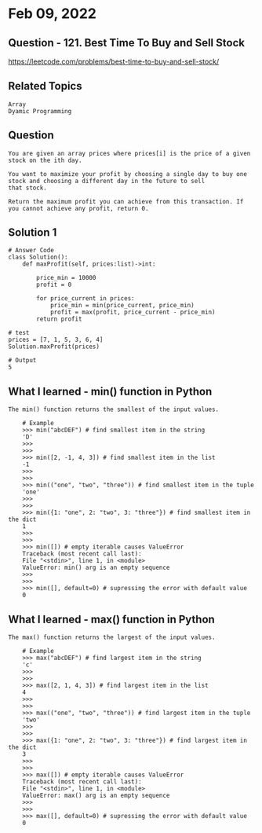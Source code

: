 # Feb 09, 2022
## Question - 121. Best Time To Buy and Sell Stock
https://leetcode.com/problems/best-time-to-buy-and-sell-stock/

## Related Topics
    Array
    Dyamic Programming

## Question

    You are given an array prices where prices[i] is the price of a given stock on the ith day.

    You want to maximize your profit by choosing a single day to buy one stock and choosing a different day in the future to sell 
    that stock.

    Return the maximum profit you can achieve from this transaction. If you cannot achieve any profit, return 0.

## Solution 1 
```
# Answer Code
class Solution():
    def maxProfit(self, prices:list)->int:

        price_min = 10000
        profit = 0

        for price_current in prices:
            price_min = min(price_current, price_min)
            profit = max(profit, price_current - price_min)
        return profit

# test
prices = [7, 1, 5, 3, 6, 4]
Solution.maxProfit(prices)

# Output
5

```

## What I learned - min() function in Python
    The min() function returns the smallest of the input values.

```
    # Example
    >>> min("abcDEF") # find smallest item in the string
    'D'
    >>>
    >>> 
    >>> min([2, -1, 4, 3]) # find smallest item in the list
    -1
    >>> 
    >>>
    >>> min(("one", "two", "three")) # find smallest item in the tuple
    'one'
    >>> 
    >>> 
    >>> min({1: "one", 2: "two", 3: "three"}) # find smallest item in the dict
    1
    >>>
    >>>
    >>> min([]) # empty iterable causes ValueError
    Traceback (most recent call last):
    File "<stdin>", line 1, in <module>
    ValueError: min() arg is an empty sequence
    >>> 
    >>> 
    >>> min([], default=0) # supressing the error with default value
    0
```

## What I learned - max() function in Python
    The max() function returns the largest of the input values.

```
    # Example
    >>> max("abcDEF") # find largest item in the string
    'c'
    >>>
    >>> 
    >>> max([2, 1, 4, 3]) # find largest item in the list
    4
    >>> 
    >>>
    >>> max(("one", "two", "three")) # find largest item in the tuple
    'two'
    >>> 
    >>> 
    >>> max({1: "one", 2: "two", 3: "three"}) # find largest item in the dict
    3
    >>>
    >>>
    >>> max([]) # empty iterable causes ValueError
    Traceback (most recent call last):
    File "<stdin>", line 1, in <module>
    ValueError: max() arg is an empty sequence
    >>> 
    >>> 
    >>> max([], default=0) # supressing the error with default value
    0
```